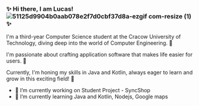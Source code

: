 ### ✨ Hi there, I am Lucas!  ![51125d9904b0aab078e2f7d0cbf37d8a-ezgif com-resize (1)](https://github.com/LukaszKrolicki/LukaszKrolicki/assets/54467678/9f469b11-830d-46d8-aa05-6ba2f141c783) ✨
I'm a third-year Computer Science student at the Cracow University of Technology, diving deep into the world of Computer Engineering.  :european_post_office:


I'm passionate about crafting application software that makes life easier for users. :iphone:


Currently, I'm honing my skills in Java and Kotlin, always eager to learn and grow in this exciting field! 🚀


- 🔭 I’m currently working on Student Project - SyncShop
- 🌱 I’m currently learning Java and Kotlin, Nodejs, Google maps
<!--
**LukaszKrolicki/LukaszKrolicki** is a ✨ _special_ ✨ repository because its `README.md`![Uploading 51125d9904b0aab078e2f7d0cbf37d8a.gif…]()
 (this file) appears on your GitHub profile.

Here are some ideas to get you started:

- 🔭 I’m currently working on ...
- 🌱 I’m currently learning ...
- 👯 I’m looking to collaborate on ...
- 🤔 I’m looking for help with ...
- 💬 Ask me about ...
- 📫 How to reach me: ...
- 😄 Pronouns: ...
- ⚡ Fun fact: ...
-->
